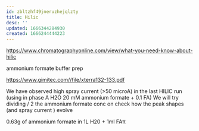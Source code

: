 ```yaml
---
id: zbltzhf49jneruzhejqlzty
title: Hilic
desc: ''
updated: 1666344284930
created: 1666244444223
---
```



https://www.chromatographyonline.com/view/what-you-need-know-about-hilic


ammonium formate buffer prep

https://www.gimitec.com//file/xterra132-133.pdf

We have observed high spray current (>50 microA) in the last HILIC run (using in phase A H2O 20 mM ammonium formate + 0.1 FA)
We will try dividing / 2 the ammonium formate conc on check how the peak shapes (and spray current ) evolve

0.63g of ammonium formate in 1L H20 + 1ml FAπ